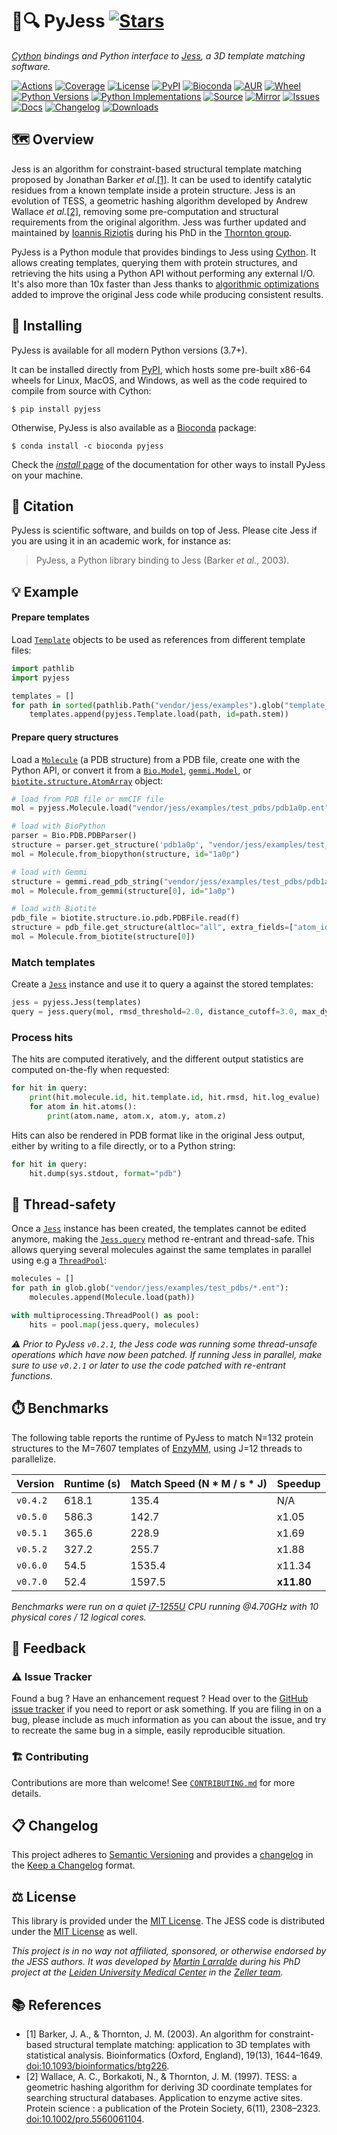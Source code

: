 # 🐍🔍 PyJess [![Stars](https://img.shields.io/github/stars/althonos/pyjess.svg?style=social&maxAge=3600&label=Star)](https://github.com/althonos/pyjess/stargazers)

*[Cython](https://cython.org/) bindings and Python interface to [Jess](https://github.com/iriziotis/jess), a 3D template matching software.*

[![Actions](https://img.shields.io/github/actions/workflow/status/althonos/pyjess/test.yml?branch=main&logo=github&style=flat-square&maxAge=300)](https://github.com/althonos/pyjess/actions)
[![Coverage](https://img.shields.io/codecov/c/gh/althonos/pyjess?style=flat-square&maxAge=3600&logo=codecov)](https://codecov.io/gh/althonos/pyjess/)
[![License](https://img.shields.io/badge/license-MIT-blue.svg?style=flat-square&maxAge=2678400)](https://choosealicense.com/licenses/mit/)
[![PyPI](https://img.shields.io/pypi/v/pyjess.svg?style=flat-square&maxAge=3600&logo=PyPI)](https://pypi.org/project/pyjess)
[![Bioconda](https://img.shields.io/conda/vn/bioconda/pyjess?style=flat-square&maxAge=3600&logo=anaconda)](https://anaconda.org/bioconda/pyjess)
[![AUR](https://img.shields.io/aur/version/python-pyjess?logo=archlinux&style=flat-square&maxAge=3600)](https://aur.archlinux.org/packages/python-pyjess)
[![Wheel](https://img.shields.io/pypi/wheel/pyjess.svg?style=flat-square&maxAge=3600)](https://pypi.org/project/pyjess/#files)
[![Python Versions](https://img.shields.io/pypi/pyversions/pyjess.svg?style=flat-square&maxAge=600&logo=python)](https://pypi.org/project/pyjess/#files)
[![Python Implementations](https://img.shields.io/pypi/implementation/pyjess.svg?style=flat-square&maxAge=600&label=impl)](https://pypi.org/project/pyjess/#files)
[![Source](https://img.shields.io/badge/source-GitHub-303030.svg?maxAge=2678400&style=flat-square)](https://github.com/althonos/pyjess/)
[![Mirror](https://img.shields.io/badge/mirror-LUMC-003EAA.svg?maxAge=2678400&style=flat-square)](https://git.lumc.nl/mflarralde/pyjess/)
[![Issues](https://img.shields.io/github/issues/althonos/pyjess.svg?style=flat-square&maxAge=600)](https://github.com/althonos/pyjess/issues)
[![Docs](https://img.shields.io/readthedocs/pyjess/latest?style=flat-square&maxAge=600)](https://pyjess.readthedocs.io)
[![Changelog](https://img.shields.io/badge/keep%20a-changelog-8A0707.svg?maxAge=2678400&style=flat-square)](https://github.com/althonos/pyjess/blob/main/CHANGELOG.md)
[![Downloads](https://img.shields.io/badge/dynamic/regex?url=https%3A%2F%2Fpepy.tech%2Fprojects%2Fpyjess&search=%5B0-9%5D%2B.%5B0-9%5D%2B(k%7CM)&style=flat-square&label=downloads&color=303f9f&cacheSeconds=86400)](https://pepy.tech/project/pyjess)


## 🗺️ Overview

Jess is an algorithm for constraint-based structural template matching
proposed by Jonathan Barker *et al.*[\[1\]](#ref1). It can be used to identify
catalytic residues from a known template inside a protein structure. Jess
is an evolution of TESS, a geometric hashing algorithm developed by
Andrew Wallace *et al.*[\[2\]](#ref2), removing some pre-computation and
structural requirements from the original algorithm. Jess was further
updated and maintained by [Ioannis Riziotis](https://github.com/iriziotis)
during his PhD in the [Thornton group](https://www.ebi.ac.uk/research/thornton/).

PyJess is a Python module that provides bindings to Jess using
[Cython](https://cython.org/). It allows creating templates, querying them
with protein structures, and retrieving the hits using a Python API without
performing any external I/O. It's also more than 10x faster than Jess thanks to
[algorithmic optimizations](https://pyjess.readthedocs.io/en/latest/guide/optimizations.html)
added to improve the original Jess code while producing consistent results.


## 🔧 Installing

PyJess is available for all modern Python versions (3.7+).

It can be installed directly from [PyPI](https://pypi.org/project/pyjess/),
which hosts some pre-built x86-64 wheels for Linux, MacOS, and Windows,
as well as the code required to compile from source with Cython:
```console
$ pip install pyjess
```

Otherwise, PyJess is also available as a [Bioconda](https://bioconda.github.io/)
package:
```console
$ conda install -c bioconda pyjess
```

Check the [*install* page](https://pyjess.readthedocs.io/en/stable/guide/install.html)
of the documentation for other ways to install PyJess on your machine.


## 🔖 Citation

PyJess is scientific software, and builds on top of Jess. Please cite
Jess if you are using it in an academic work, for instance as:

> PyJess, a Python library binding to Jess (Barker *et al.*, 2003).


## 💡 Example

#### Prepare templates

Load [`Template`](https://pyjess.readthedocs.io/en/latest/api/template.html#pyjess.Template)
objects to be used as references from different template files:

```python
import pathlib
import pyjess

templates = []
for path in sorted(pathlib.Path("vendor/jess/examples").glob("template_*.qry")):
    templates.append(pyjess.Template.load(path, id=path.stem))
```

#### Prepare query structures

Load a [`Molecule`](https://pyjess.readthedocs.io/en/latest/api/molecule.html#pyjess.Molecule)
(a PDB structure) from a PDB file, create one with the Python API, or
convert it from a [`Bio.Model`](https://biopython.org/docs/1.76/api/Bio.PDB.Model.html),
[`gemmi.Model`](https://gemmi.readthedocs.io/en/latest/mol.html#model),
or [`biotite.structure.AtomArray`](https://www.biotite-python.org/latest/apidoc/biotite.structure.AtomArray.html)
object:

```python
# load from PDB file or mmCIF file
mol = pyjess.Molecule.load("vendor/jess/examples/test_pdbs/pdb1a0p.ent")

# load with BioPython
parser = Bio.PDB.PDBParser()
structure = parser.get_structure('pdb1a0p', "vendor/jess/examples/test_pdbs/pdb1a0p.ent")
mol = Molecule.from_biopython(structure, id="1a0p")

# load with Gemmi
structure = gemmi.read_pdb_string("vendor/jess/examples/test_pdbs/pdb1a0p.ent")
mol = Molecule.from_gemmi(structure[0], id="1a0p")

# load with Biotite
pdb_file = biotite.structure.io.pdb.PDBFile.read(f)
structure = pdb_file.get_structure(altloc="all", extra_fields=["atom_id", "b_factor", "occupancy", "charge"])
mol = Molecule.from_biotite(structure[0])
```

### Match templates

Create a [`Jess`](https://pyjess.readthedocs.io/en/latest/api/jess.html#pyjess.Jess)
instance and use it to query a against the stored templates:

```python
jess = pyjess.Jess(templates)
query = jess.query(mol, rmsd_threshold=2.0, distance_cutoff=3.0, max_dynamic_distance=3.0)
```

### Process hits

The hits are computed iteratively, and the different output statistics are
computed on-the-fly when requested:

```python
for hit in query:
    print(hit.molecule.id, hit.template.id, hit.rmsd, hit.log_evalue)
    for atom in hit.atoms():
        print(atom.name, atom.x, atom.y, atom.z)
```

Hits can also be rendered in PDB format like in the original Jess output,
either by writing to a file directly, or to a Python string:
```python
for hit in query:
    hit.dump(sys.stdout, format="pdb")
```

## 🧶 Thread-safety

Once a [`Jess`](https://pyjess.readthedocs.io/en/latest/api/jess.html#pyjess.Jess)
instance has been created, the templates cannot be edited anymore,
making the [`Jess.query`](https://pyjess.readthedocs.io/en/latest/api/jess.html#pyjess.Jess.query) method re-entrant and thread-safe. This allows querying
several molecules against the same templates in parallel using e.g a
[`ThreadPool`](https://docs.python.org/3/library/multiprocessing.html#multiprocessing.pool.ThreadPool):

```python
molecules = []
for path in glob.glob("vendor/jess/examples/test_pdbs/*.ent"):
    molecules.append(Molecule.load(path))

with multiprocessing.ThreadPool() as pool:
    hits = pool.map(jess.query, molecules)
```

*⚠️ Prior to PyJess `v0.2.1`, the Jess code was running some thread-unsafe operations which have now been patched.
If running Jess in parallel, make sure to use `v0.2.1` or later to use the code patched with re-entrant functions*.

## ⏱️ Benchmarks

The following table reports the runtime of PyJess to match N=132 protein
structures to the M=7607 templates of
[EnzyMM](https://github.com/RayHackett/enzymm), using J=12 threads to parallelize.

| Version     | Runtime (s) | Match Speed (N * M / s * J) | Speedup     |
| ----------- | ----------- | --------------------------- | ----------- |
| ``v0.4.2``  | 618.1       | 135.4                       | N/A         |
| ``v0.5.0``  | 586.3       | 142.7                       | x1.05       |
| ``v0.5.1``  | 365.6       | 228.9                       | x1.69       |
| ``v0.5.2``  | 327.2       | 255.7                       | x1.88       |
| ``v0.6.0``  | 54.5        | 1535.4                      | x11.34      |
| ``v0.7.0``  | 52.4        | 1597.5                      | **x11.80**  |

*Benchmarks were run on a quiet [i7-1255U](https://www.intel.com/content/www/us/en/products/sku/226259/intel-core-i71255u-processor-12m-cache-up-to-4-70-ghz/specifications.html)
CPU running @4.70GHz with 10 physical cores / 12 logical cores.*

## 💭 Feedback

### ⚠️ Issue Tracker

Found a bug ? Have an enhancement request ? Head over to the [GitHub issue tracker](https://github.com/althonos/pyjess/issues)
if you need to report or ask something. If you are filing in on a bug,
please include as much information as you can about the issue, and try to
recreate the same bug in a simple, easily reproducible situation.


### 🏗️ Contributing

Contributions are more than welcome! See
[`CONTRIBUTING.md`](https://github.com/althonos/pyjess/blob/main/CONTRIBUTING.md)
for more details.


## 📋 Changelog

This project adheres to [Semantic Versioning](http://semver.org/spec/v2.0.0.html)
and provides a [changelog](https://github.com/althonos/pyjess/blob/main/CHANGELOG.md)
in the [Keep a Changelog](http://keepachangelog.com/en/1.0.0/) format.


## ⚖️ License

This library is provided under the [MIT License](https://choosealicense.com/licenses/mit/).
The JESS code is distributed under the [MIT License](https://choosealicense.com/licenses/mit/) as well.

*This project is in no way not affiliated, sponsored, or otherwise endorsed
by the JESS authors. It was developed
by [Martin Larralde](https://github.com/althonos/) during his PhD project
at the [Leiden University Medical Center](https://www.lumc.nl/en/) in
the [Zeller team](https://github.com/zellerlab).*


## 📚 References

- <a id="ref1">\[1\]</a> Barker, J. A., & Thornton, J. M. (2003). An algorithm for constraint-based structural template matching: application to 3D templates with statistical analysis. Bioinformatics (Oxford, England), 19(13), 1644–1649. [doi:10.1093/bioinformatics/btg226](https://doi.org/10.1093/bioinformatics/btg226).
- <a id="ref2">\[2\]</a> Wallace, A. C., Borkakoti, N., & Thornton, J. M. (1997). TESS: a geometric hashing algorithm for deriving 3D coordinate templates for searching structural databases. Application to enzyme active sites. Protein science : a publication of the Protein Society, 6(11), 2308–2323. [doi:10.1002/pro.5560061104](https://doi.org/10.1002/pro.5560061104).
